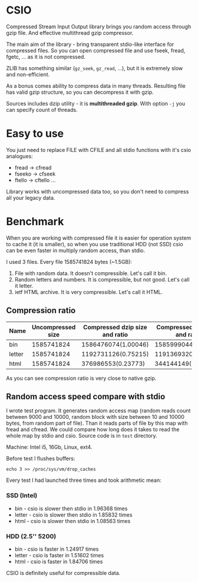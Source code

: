 # CSIO

Compressed Stream Input Output library brings you random access through
gzip file. And effective multithread gzip compressor.

The main aim of the library - bring transparent stdio-like interface for
compressed files. So you can open compressed file and use fseek, fread,
fgetc, ... as it is not compressed.

ZLIB has something similar (`gz_seek`, `gz_read`, ...), but it is
extremely slow and non-efficient.

As a bonus comes ability to compress data in many threads. Resulting
file has valid gzip structure, so you can decompress it with gzip.

Sources includes dzip utility - it is **multithreaded gzip**. With
option `-j` you can specify count of threads.

# Easy to use

You just need to replace FILE with CFILE and all stdio functions with
it's csio analogues:

- fread -> cfread
- fseeko -> cfseek
- ftello -> cftello
...

Library works with uncompressed data too, so you don't need to compress
all your legacy data.

# Benchmark

When you are working with compressed file it is easier for operation
system to cache it (it is smaller), so when you use traditional HDD (not
SSD) csio can be even faster in multiply random access, than stdio.

I used 3 files. Every file 1585741824 bytes (~1.5GB):

1. File with random data. It doesn't compressible. Let's call it bin.
2. Random letters and numbers. It is compressible, but not good. Let's
   call it letter.
3. ietf HTML archive. It is very compressible. Let's call it HTML.

## Compression ratio

Name   | Uncompressed size | Compressed dzip size and ratio  | Compressed gzip size and ratio
------ | ----------------- | ------------------------------- | ------------------------------
bin    | 1585741824        | 1586476074(1.00046)             | 1585999044(1.00016)
letter | 1585741824        | 1192731126(0.75215)             | 1191369320(0.75130) 
html   | 1585741824        | 376986553(0.23773)              | 344144149(0.21702)

As you can see compression ratio is very close to native gzip.

## Random access speed compare with stdio

I wrote test program. It generates random access map (random reads count
between 9000 and 10000, random block with size between 10 and 10000
bytes, from random part of file). Than it reads parts of file by this
map with fread and cfread. We could compare how long does it takes to
read the whole map by stdio and csio. Source code is in `test` directory.

Machine:  Intel i5, 16Gb, Linux, ext4.

Before test I flushes buffers: 

	echo 3 >> /proc/sys/vm/drop_caches

Every test I had launched three times and took arithmetic mean:

### SSD (Intel)

- bin - csio is slower then stdio in 1.96368 times
- letter  - csio is slower then stdio in 1.85832 times
- html - csio is slower then stdio in 1.08563 times 

### HDD (2.5'' 5200)

- bin - csio is faster in 1.24917 times
- letter - csio is faster in 1.51602 times
- html - csio is faster in 1.84706 times 

CSIO is definitely useful for compressible data.

